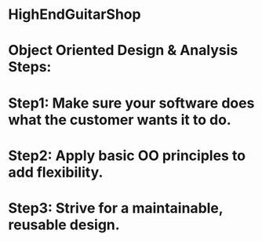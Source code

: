 # HighEndGuitarShop

# Object Oriented Design & Analysis Steps:

# Step1: Make sure your software does what the customer wants it to do.
# Step2: Apply basic OO principles to add flexibility.
# Step3: Strive for a maintainable, reusable design.
